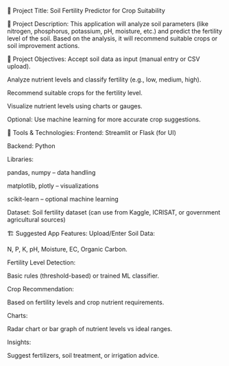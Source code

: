 🌱 Project Title:
Soil Fertility Predictor for Crop Suitability

📄 Project Description:
This application will analyze soil parameters (like nitrogen, phosphorus, potassium, pH, moisture, etc.) and predict the fertility level of the soil. Based on the analysis, it will recommend suitable crops or soil improvement actions.

🎯 Project Objectives:
Accept soil data as input (manual entry or CSV upload).

Analyze nutrient levels and classify fertility (e.g., low, medium, high).

Recommend suitable crops for the fertility level.

Visualize nutrient levels using charts or gauges.

Optional: Use machine learning for more accurate crop suggestions.

🧰 Tools & Technologies:
Frontend: Streamlit or Flask (for UI)

Backend: Python

Libraries:

pandas, numpy – data handling

matplotlib, plotly – visualizations

scikit-learn – optional machine learning

Dataset: Soil fertility dataset (can use from Kaggle, ICRISAT, or government agricultural sources)

🏗️ Suggested App Features:
Upload/Enter Soil Data:

N, P, K, pH, Moisture, EC, Organic Carbon.

Fertility Level Detection:

Basic rules (threshold-based) or trained ML classifier.

Crop Recommendation:

Based on fertility levels and crop nutrient requirements.

Charts:

Radar chart or bar graph of nutrient levels vs ideal ranges.

Insights:

Suggest fertilizers, soil treatment, or irrigation advice.
